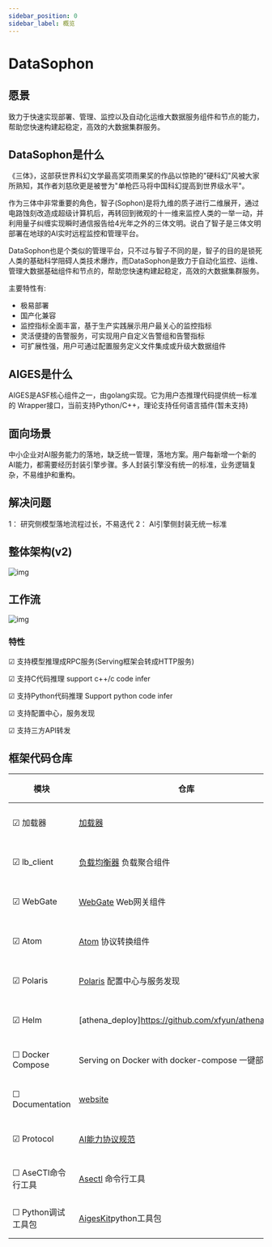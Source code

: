 ```yaml
---
sidebar_position: 0
sidebar_label: 概览
---
```

# DataSophon

## 愿景
致力于快速实现部署、管理、监控以及自动化运维大数据服务组件和节点的能力，帮助您快速构建起稳定，高效的大数据集群服务。

## DataSophon是什么
《三体》，这部获世界科幻文学最高奖项雨果奖的作品以惊艳的"硬科幻"风被大家所熟知，其作者刘慈欣更是被誉为"单枪匹马将中国科幻提高到世界级水平"。

作为三体中非常重要的角色，智子(Sophon)是将九维的质子进行二维展开，通过电路蚀刻改造成超级计算机后，再转回到微观的十一维来监控人类的一举一动，并利用量子纠缠实现瞬时通信报告给4光年之外的三体文明。说白了智子是三体文明部署在地球的AI实时远程监控和管理平台。

DataSophon也是个类似的管理平台，只不过与智子不同的是，智子的目的是锁死人类的基础科学阻碍人类技术爆炸，而DataSophon是致力于自动化监控、运维、管理大数据基础组件和节点的，帮助您快速构建起稳定，高效的大数据集群服务。

主要特性有:

* 极易部署
* 国产化兼容
* 监控指标全面丰富，基于生产实践展示用户最关心的监控指标
* 灵活便捷的告警服务，可实现用户自定义告警组和告警指标
* 可扩展性强，用户可通过配置服务定义文件集成或升级大数据组件

## AIGES是什么

AIGES是ASF核心组件之一，由golang实现。它为用户态推理代码提供统一标准的 Wrapper接口，当前支持Python/C++，理论支持任何语言插件(暂未支持)

## 面向场景
中小企业对AI服务能力的落地，缺乏统一管理，落地方案。用户每新增一个新的 AI能力，都需要经历封装引擎步骤。多人封装引擎没有统一的标准，业务逻辑复杂，不易维护和重构。

## 解决问题
1： 研究侧模型落地流程过长，不易迭代
2： AI引擎侧封装无统一标准

## 整体架构(v2)

<!-- ![Architechture](architechture2.png) -->

![img](https://raw.githubusercontent.com/xfyun/proposals/main/athenaloader/athena.png)


## 工作流

![img](https://github.com/xfyun/proposals/blob/main/athenaloader/usage.png?raw=true)

### 特性

&#9745; 支持模型推理成RPC服务(Serving框架会转成HTTP服务)

&#9745; 支持C代码推理 support c++/c code infer

&#9745; 支持Python代码推理 Support python code infer

&#9745; 支持配置中心，服务发现

&#9745; 支持三方API转发


## 框架代码仓库

| 模块 |仓库 |状态 |
|-----|-----|-----|
|&#9745; 加载器| [加载器](https://github.com/xfyun/aiges)|已开源|
|&#9745; lb_client|[负载均衡器](https://github.com/xfyun/lb_client) 负载聚合组件|已开源|
|&#9745; WebGate|[WebGate](https://github.com/xfyun/webgate) Web网关组件|已开源|
|&#9745; Atom|[Atom](https://github.com/xfyun/atoms) 协议转换组件|已开源|
|&#9745; Polaris|[Polaris](https://github.com/xfyun/polaris) 配置中心与服务发现|已开源|
|&#9745; Helm|[athena_deploy]https://github.com/xfyun/athena_deploy |已开源|
|&#9744; Docker Compose| Serving on Docker with docker-compose 一键部署|待支持|
|&#9744; Documentation|[website](https://github.com/xfyun/iflytek.github.io)|进行中|
|&#9745; Protocol | [AI能力协议规范](https://github.com/xfyun/ase_protocol)|已开源|
|&#9744; AseCTl命令行工具| [Asectl](#Asectl) 命令行工具|待开源|
|&#9744; Python调试工具包| [AigesKit](https://github.com/xfyun/aiges_python)python工具包|进行中|


